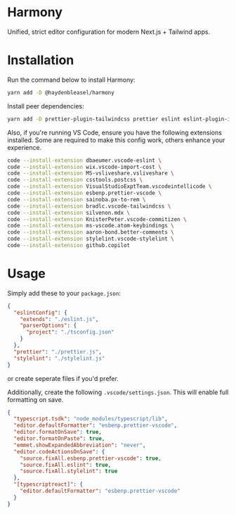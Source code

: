 # Harmony

Unified, strict editor configuration for modern Next.js + Tailwind apps.

# Installation

Run the command below to install Harmony:

```sh
yarn add -D @haydenbleasel/harmony
```

Install peer dependencies:

```sh
yarn add -D prettier-plugin-tailwindcss prettier eslint eslint-plugin-import eslint-plugin-jsx-a11y eslint-plugin-react eslint-plugin-react-hooks @typescript-eslint/eslint-plugin @typescript-eslint/parser stylelint stylelint-prettier
```

Also, if you're running VS Code, ensure you have the following extensions installed. Some are required to make this config work, others enhance your experience.

```sh
code --install-extension dbaeumer.vscode-eslint \
code --install-extension wix.vscode-import-cost \
code --install-extension MS-vsliveshare.vsliveshare \
code --install-extension csstools.postcss \
code --install-extension VisualStudioExptTeam.vscodeintellicode \
code --install-extension esbenp.prettier-vscode \
code --install-extension sainoba.px-to-rem \
code --install-extension bradlc.vscode-tailwindcss \
code --install-extension silvenon.mdx \
code --install-extension KnisterPeter.vscode-commitizen \
code --install-extension ms-vscode.atom-keybindings \
code --install-extension aaron-bond.better-comments \
code --install-extension stylelint.vscode-stylelint \
code --install-extension github.copilot
```

# Usage

Simply add these to your `package.json`:

```json
{
  "eslintConfig": {
    "extends": "./eslint.js",
    "parserOptions": {
      "project": "./tsconfig.json"
    }
  },
  "prettier": "./prettier.js",
  "stylelint": "./stylelint.js"
}
```

or create seperate files if you'd prefer.

Additionally, create the following `.vscode/settings.json`. This will enable full formatting on save.

```json
{
  "typescript.tsdk": "node_modules/typescript/lib",
  "editor.defaultFormatter": "esbenp.prettier-vscode",
  "editor.formatOnSave": true,
  "editor.formatOnPaste": true,
  "emmet.showExpandedAbbreviation": "never",
  "editor.codeActionsOnSave": {
    "source.fixAll.esbenp.prettier-vscode": true,
    "source.fixAll.eslint": true,
    "source.fixAll.stylelint": true
  },
  "[typescriptreact]": {
    "editor.defaultFormatter": "esbenp.prettier-vscode"
  }
}
```
